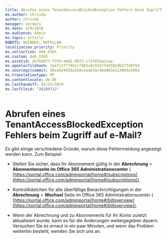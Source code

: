 ```yaml
---
title: Abrufen eines TenantAccessBlockedException Fehlers beim Zugriff auf e-Mail 127?
ms.author: chrisda
author: chrisda
manager: serdars
ms.date: 4/9/2018
ms.audience: Admin
ms.topic: article
ROBOTS: NOINDEX, NOFOLLOW
localization_priority: Priority
ms.collection: Adm_O365
ms.custom: Adm_O365
ms.assetid: de7b6877-f3f9-4402-8072-c73783aaccaa
ms.openlocfilehash: 2aefc2f77462c7461c8c5547f42502db27746f54
ms.sourcegitcommit: d6ea5e9458a2b8ceaab3ac4bd483e1130b9a398a
ms.translationtype: MT
ms.contentlocale: de-DE
ms.lasthandoff: 01/15/2019
ms.locfileid: "28289732"
---
```

# <a name="getting-a-tenantaccessblockedexception-error-when-accessing-email"></a>Abrufen eines TenantAccessBlockedException Fehlers beim Zugriff auf e-Mail?

Es gibt einige verschiedene Gründe, warum diese Fehlermeldung angezeigt werden kann. Zum Beispiel:
  
- Stellen Sie sicher, dass Ihr Abonnement gültig in der **Abrechnung** \> **Abonnentenseite im Office 365 Administrationscenter** ( [https://portal.office.com/adminportal/home#/subscriptions](https://portal.office.com/adminportal/home#/subscriptions)).
    
- Kontrollkästchen für alle überfällige Benachrichtigungen in der **Abrechnung** \> **Wechsel** Seite im Office 365 Administrationscenter ( [https://portal.office.com/adminportal/home#/billoverview](https://portal.office.com/adminportal/home#/billoverview)).
    
- Wenn der Abrechnung und zu Abonnements für Ihr Konto zuletzt aktualisiert wurde, kann es für die Änderungen weitergegeben dauern. Versuchen Sie es erneut in ein paar Minuten, und wenn das Problem weiterhin besteht, wenden Sie sich uns an.
    

